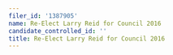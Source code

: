 ```yaml
---
filer_id: '1387905'
name: Re-Elect Larry Reid for Council 2016
candidate_controlled_id: ''
title: Re-Elect Larry Reid for Council 2016
---
```

